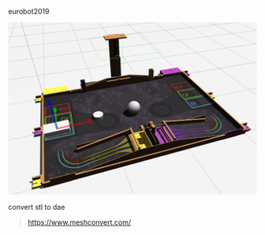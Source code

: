 eurobot2019

<img src="https://github.com/tony92151/ros_eurobot2019/blob/master/image/gazebo3.jpg"/>

convert stl to dae

> https://www.meshconvert.com/
